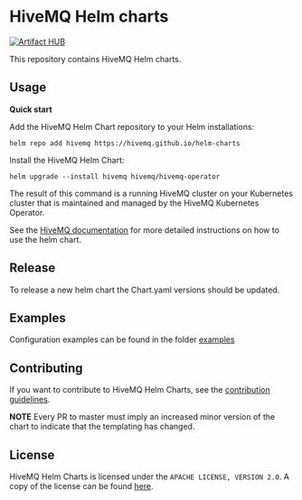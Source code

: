 # HiveMQ Helm charts

[![Artifact HUB](https://img.shields.io/endpoint?url=https://artifacthub.io/badge/repository/hivemq)](https://artifacthub.io/packages/search?repo=hivemq)

This repository contains HiveMQ Helm charts.

## Usage

**Quick start**

Add the HiveMQ Helm Chart repository to your Helm installations:

`helm repo add hivemq https://hivemq.github.io/helm-charts`

Install the HiveMQ Helm Chart:

`helm upgrade --install hivemq hivemq/hivemq-operator`

The result of this command is a running HiveMQ cluster on your Kubernetes cluster that is maintained and managed by the HiveMQ Kubernetes Operator.

See the [HiveMQ documentation](https://www.hivemq.com/docs/operator/latest/kubernetes-operator/deploying.html#helm-chart) for more detailed instructions on how to use the helm chart.

## Release
To release a new helm chart the Chart.yaml versions should be updated. 

## Examples

Configuration examples can be found in the folder [examples](/examples)

## Contributing

If you want to contribute to HiveMQ Helm Charts, see the [contribution guidelines](CONTRIBUTING.md).

**NOTE** Every PR to master must imply an increased minor version of the chart to indicate that the templating has changed.

## License

HiveMQ Helm Charts is licensed under the `APACHE LICENSE, VERSION 2.0`. A copy of the license can be found [here](LICENSE).
